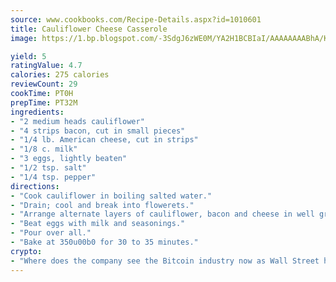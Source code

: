 ```yaml
---
source: www.cookbooks.com/Recipe-Details.aspx?id=1010601
title: Cauliflower Cheese Casserole
image: https://1.bp.blogspot.com/-3SdgJ6zWE0M/YA2H1BCBIaI/AAAAAAAABhA/KLu9yTsYBMkJQudB_uFGwTypBtmTiBfZgCLcBGAsYHQ/s320/4.png

yield: 5
ratingValue: 4.7
calories: 275 calories
reviewCount: 29
cookTime: PT0H
prepTime: PT32M
ingredients:
- "2 medium heads cauliflower"
- "4 strips bacon, cut in small pieces"
- "1/4 lb. American cheese, cut in strips"
- "1/8 c. milk"
- "3 eggs, lightly beaten"
- "1/2 tsp. salt"
- "1/4 tsp. pepper"
directions:
- "Cook cauliflower in boiling salted water."
- "Drain; cool and break into flowerets."
- "Arrange alternate layers of cauliflower, bacon and cheese in well greased casserole."
- "Beat eggs with milk and seasonings."
- "Pour over all."
- "Bake at 350u00b0 for 30 to 35 minutes."
crypto:
- "Where does the company see the Bitcoin industry now as Wall Street has begun to embrace it and what was the turning point that legitimatized Bitcoin?"
---
```

